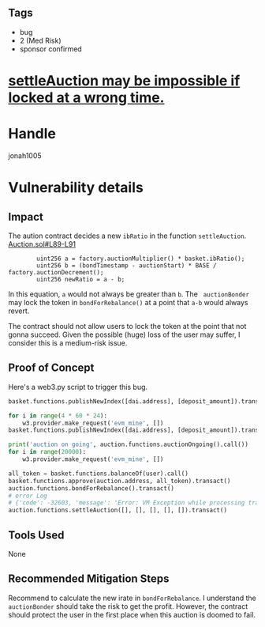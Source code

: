 ## Tags

- bug
- 2 (Med Risk)
- sponsor confirmed

# [ settleAuction may be impossible if locked at a wrong time.](https://github.com/code-423n4/2021-09-defiprotocol-findings/issues/41) 

# Handle

jonah1005


# Vulnerability details

## Impact
The aution contract decides a new `ibRatio` in the function `settleAuction`. [Auction.sol#L89-L91](https://github.com/code-423n4/2021-09-defiProtocol/blob/main/contracts/contracts/Auction.sol#L89-L91)

```solidity
        uint256 a = factory.auctionMultiplier() * basket.ibRatio();
        uint256 b = (bondTimestamp - auctionStart) * BASE / factory.auctionDecrement();
        uint256 newRatio = a - b;
```

In this equation, `a` would not always be greater than `b`. The ` auctionBonder` may lock the token in `bondForRebalance()` at a point that `a-b` would always revert.

The contract should not allow users to lock the token at the point that not gonna succeed. Given the possible (huge) loss of the user may suffer, I consider this is a medium-risk issue.


## Proof of Concept
Here's a web3.py script to trigger this bug.
```python
basket.functions.publishNewIndex([dai.address], [deposit_amount]).transact()

for i in range(4 * 60 * 24):
    w3.provider.make_request('evm_mine', [])
basket.functions.publishNewIndex([dai.address], [deposit_amount]).transact()

print('auction on going', auction.functions.auctionOngoing().call())
for i in range(20000):
    w3.provider.make_request('evm_mine', [])

all_token = basket.functions.balanceOf(user).call()
basket.functions.approve(auction.address, all_token).transact()
auction.functions.bondForRebalance().transact()
# error Log
# {'code': -32603, 'message': 'Error: VM Exception while processing transaction: reverted with panic code 0x11 (Arithmetic operation underflowed or overflowed outside of an unchecked block)'}
auction.functions.settleAuction([], [], [], [], []).transact()
```


## Tools Used
None

## Recommended Mitigation Steps
Recommend to calculate the new irate in `bondForRebalance`. I understand the `auctionBonder` should take the risk to get the profit. However, the contract should protect the user in the first place when this auction is doomed to fail.

